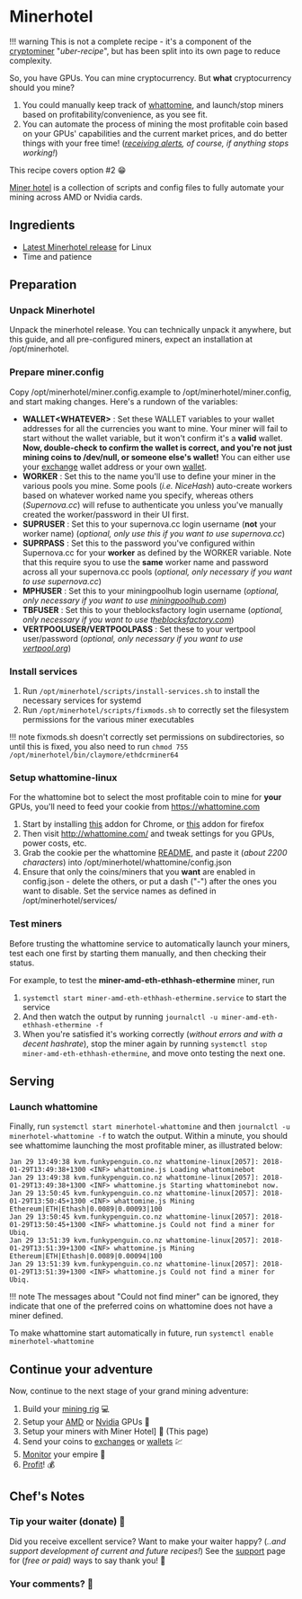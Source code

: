 # Minerhotel

!!! warning
    This is not a complete recipe - it's a component of the [cryptominer](/recipies/cryptominer/) "_uber-recipe_", but has been split into its own page to reduce complexity.

So, you have GPUs. You can mine cryptocurrency. But **what** cryptocurrency should you mine?

1. You could manually keep track of [whattomine](http://whattomine.com/), and launch/stop miners based on profitability/convenience, as you see fit.
2. You can automate the process of mining the most profitable coin based on your GPUs' capabilities and the current market prices, and do better things with your free time! (_[receiving alerts](/recipies/crytominer/monitor/), of course, if anything stops working!_)

This recipe covers option #2 😁

[Miner hotel](http://minerhotel.com/) is a collection of scripts and config files to fully automate your mining across AMD or Nvidia cards.


## Ingredients

* [Latest Minerhotel release](http://minerhotel.com/download.html) for Linux
* Time and patience

## Preparation

### Unpack Minerhotel

Unpack the minerhotel release. You can technically unpack it anywhere, but this guide, and all pre-configured miners, expect an installation at /opt/minerhotel.

### Prepare miner.config

Copy /opt/minerhotel/miner.config.example to /opt/minerhotel/miner.config, and start making changes. Here's a rundown of the variables:

* **WALLET<WHATEVER\>** : Set these WALLET variables to your wallet addresses for all the currencies you want to mine. Your miner will fail to start without the wallet variable, but it won't confirm it's a **valid** wallet. **Now, double-check to confirm the wallet is correct, and you're not just mining coins to /dev/null, or someone else's wallet!** You can either use your [exchange](/recipes/cryptominer/exchange/) wallet address or your own [wallet](/recipes/cryptominer/wallet/).
* **WORKER** : Set this to the name you'll use to define your miner in the various pools you mine. Some pools (_i.e. NiceHash_) auto-create workers based on whatever worked name you specify, whereas others (_Supernova.cc_) will refuse to authenticate you unless you've manually created the worker/password in their UI first.
* **SUPRUSER** : Set this to your supernova.cc login username (**not** your worker name) (_optional, only use this if you want to use supernova.cc_)
* **SUPRPASS** : Set this to the password you've configured within Supernova.cc for your **worker** as defined by the WORKER variable. Note that this require syou to use the **same** worker name and password across all your supernova.cc pools (_optional, only necessary if you want to use supernova.cc_)
* **MPHUSER** : Set this to your miningpoolhub login username (_optional, only necessary if you want to use [miningpoolhub.com](https://miningpoolhub.com/)_)
* **TBFUSER** : Set this to your theblocksfactory login username (_optional, only necessary if you want to use t[heblocksfactory.com](https://theblocksfactory.com/)_)
* **VERTPOOLUSER/VERTPOOLPASS** : Set these to your vertpool user/password (_optional, only necessary if you want to use [vertpool.org](http://vertpool.org/)_)

### Install services

1. Run ```/opt/minerhotel/scripts/install-services.sh``` to install the necessary services for systemd
2. Run ```/opt/minerhotel/scripts/fixmods.sh``` to correctly set the filesystem permissions for the various miner executables

!!! note
    fixmods.sh doesn't correctly set permissions on subdirectories, so until this is fixed, you also need to run ```chmod 755 /opt/minerhotel/bin/claymore/ethdcrminer64```

### Setup whattomine-linux

For the whattomine bot to select the most profitable coin to mine for **your** GPUs, you'll need to feed your cookie from https://whattomine.com

1. Start by installing [this](https://chrome.google.com/webstore/detail/cookie-inspector/jgbbilmfbammlbbhmmgaagdkbkepnijn) addon for Chrome, or [this](https://addons.mozilla.org/en-US/firefox/addon/firecookie/) addon for firefox
2. Then visit http://whattomine.com/ and tweak settings for you GPUs, power costs, etc.
3. Grab the cookie per the whattomine [README](http://git.minerhotel.com:3000/minerhotel/minerhotel/src/master/whattomine/README.md), and paste it (_about 2200 characters_) into /opt/minerhotel/whattomine/config.json
4. Ensure that only the coins/miners that you **want** are enabled in config.json - delete the others, or put a dash ("-") after the ones you want to disable. Set the service names as defined in /opt/minerhotel/services/

### Test miners

Before trusting the whattomine service to automatically launch your miners, test each one first by starting them manually, and then checking their status.

For example, to test the **miner-amd-eth-ethhash-ethermine** miner, run

1. ```systemctl start miner-amd-eth-ethhash-ethermine.service``` to start the service
2. And then watch the output by running ```journalctl -u miner-amd-eth-ethhash-ethermine -f```
3. When you're satisfied it's working correctly (_without errors and with a decent hashrate_), stop the miner again by running ```systemctl stop miner-amd-eth-ethhash-ethermine```, and move onto testing the next one.

## Serving

### Launch whattomine

Finally, run ```systemctl start minerhotel-whattomine``` and then ```journalctl -u minerhotel-whattomine -f``` to watch the output. Within a minute, you should see whattomime launching the most profitable miner, as illustrated below:

```
Jan 29 13:49:38 kvm.funkypenguin.co.nz whattomine-linux[2057]: 2018-01-29T13:49:38+1300 <INF> whattomine.js Loading whattominebot
Jan 29 13:49:38 kvm.funkypenguin.co.nz whattomine-linux[2057]: 2018-01-29T13:49:38+1300 <INF> whattomine.js Starting whattominebot now.
Jan 29 13:50:45 kvm.funkypenguin.co.nz whattomine-linux[2057]: 2018-01-29T13:50:45+1300 <INF> whattomine.js Mining Ethereum|ETH|Ethash|0.0089|0.00093|100
Jan 29 13:50:45 kvm.funkypenguin.co.nz whattomine-linux[2057]: 2018-01-29T13:50:45+1300 <INF> whattomine.js Could not find a miner for Ubiq.
Jan 29 13:51:39 kvm.funkypenguin.co.nz whattomine-linux[2057]: 2018-01-29T13:51:39+1300 <INF> whattomine.js Mining Ethereum|ETH|Ethash|0.0089|0.00094|100
Jan 29 13:51:39 kvm.funkypenguin.co.nz whattomine-linux[2057]: 2018-01-29T13:51:39+1300 <INF> whattomine.js Could not find a miner for Ubiq.
```

!!! note
    The messages about "Could not find miner" can be ignored, they indicate that one of the preferred coins on whattomine does not have a miner defined.

To make whattomine start automatically in future, run ```systemctl enable minerhotel-whattomine```

## Continue your adventure

Now, continue to the next stage of your grand mining adventure:

1. Build your [mining rig](/recipies/cryptominer/mining-rig/) 💻
2. Setup your [AMD](/recipies/cryptominer/amd-gpu/) or [Nvidia](/recipies/cryptominer/nvidia-gpu/) GPUs 🎨
3. Setup your miners with Miner Hotel] 🏨 (This page)
4. Send your coins to [exchanges](/recipies/cryptominer/exchange/) or [wallets](/recipies/cryptominer/wallet/) 💹
5. [Monitor](/recipies/cryptominer/monitor/) your empire :heartbeat:
6. [Profit](/recipies/cryptominer/profit/)! 💰


## Chef's Notes

### Tip your waiter (donate) 👏

Did you receive excellent service? Want to make your waiter happy? (_..and support development of current and future recipes!_) See the [support](/support/) page for (_free or paid)_ ways to say thank you! 👏

### Your comments? 💬
